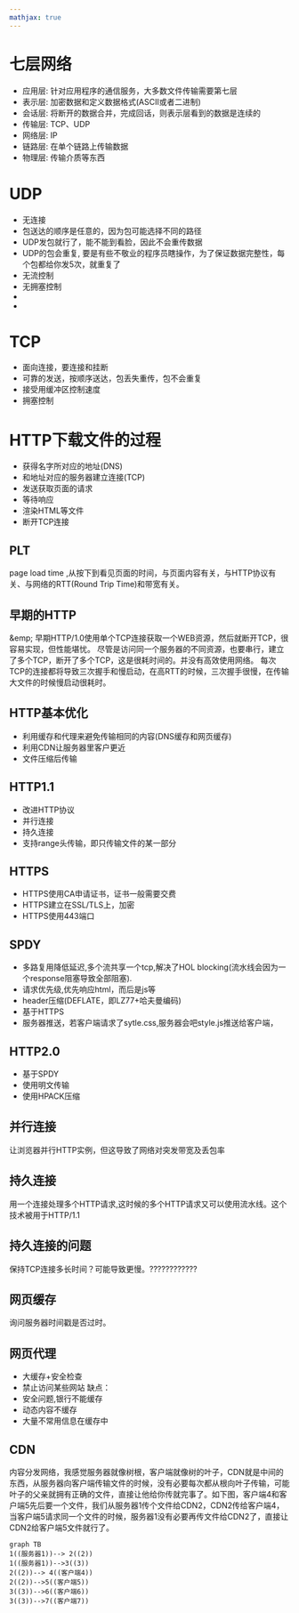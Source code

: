 ```yaml
---
mathjax: true
---
```


# 七层网络
- 应用层: 针对应用程序的通信服务，大多数文件传输需要第七层
- 表示层: 加密数据和定义数据格式(ASCII或者二进制)
- 会话层: 将断开的数据合并，完成回话，则表示层看到的数据是连续的
- 传输层: TCP、UDP
- 网络层: IP
- 链路层: 在单个链路上传输数据
- 物理层: 传输介质等东西


# UDP
- 无连接
- 包送达的顺序是任意的，因为包可能选择不同的路径
- UDP发包就行了，能不能到看脸，因此不会重传数据
- UDP的包会重复, 要是有些不敬业的程序员瞎操作，为了保证数据完整性，每个包都给你发5次，就重复了
- 无流控制
- 无拥塞控制
-
- <!---more-->


# TCP
- 面向连接，要连接和挂断
- 可靠的发送，按顺序送达，包丢失重传，包不会重复
- 接受用缓冲区控制速度
- 拥塞控制

# HTTP下载文件的过程
- 获得名字所对应的地址(DNS)
- 和地址对应的服务器建立连接(TCP)
- 发送获取页面的请求
- 等待响应
- 渲染HTML等文件
- 断开TCP连接

## PLT
 page load time ,从按下到看见页面的时间，与页面内容有关，与HTTP协议有关、与网络的RTT(Round Trip Time)和带宽有关。

## 早期的HTTP
&emp; 早期HTTP/1.0使用单个TCP连接获取一个WEB资源，然后就断开TCP，很容易实现，但性能堪忧。
 尽管是访问同一个服务器的不同资源，也要串行，建立了多个TCP，断开了多个TCP，这是很耗时间的。并没有高效使用网络。
 每次TCP的连接都将导致三次握手和慢启动，在高RTT的时候，三次握手很慢，在传输大文件的时候慢启动很耗时。

## HTTP基本优化
- 利用缓存和代理来避免传输相同的内容(DNS缓存和网页缓存)
- 利用CDN让服务器里客户更近
- 文件压缩后传输

## HTTP1.1
- 改进HTTP协议
- 并行连接
- 持久连接
- 支持range头传输，即只传输文件的某一部分

## HTTPS
- HTTPS使用CA申请证书，证书一般需要交费
- HTTPS建立在SSL/TLS上，加密
- HTTPS使用443端口


## SPDY
- 多路复用降低延迟,多个流共享一个tcp,解决了HOL blocking(流水线会因为一个response阻塞导致全部阻塞).
- 请求优先级,优先响应html，而后是js等
- header压缩(DEFLATE，即LZ77+哈夫曼编码)
- 基于HTTPS
- 服务器推送，若客户端请求了sytle.css,服务器会吧style.js推送给客户端，

## HTTP2.0
- 基于SPDY
- 使用明文传输
- 使用HPACK压缩


## 并行连接
 让浏览器并行HTTP实例，但这导致了网络对突发带宽及丢包率

## 持久连接
 用一个连接处理多个HTTP请求,这时候的多个HTTP请求又可以使用流水线。这个技术被用于HTTP/1.1

## 持久连接的问题
 保持TCP连接多长时间？可能导致更慢。????????????

## 网页缓存
 询问服务器时间戳是否过时。

## 网页代理
- 大缓存+安全检查
- 禁止访问某些网站
缺点：
- 安全问题,银行不能缓存
- 动态内容不缓存
- 大量不常用信息在缓存中

## CDN
 内容分发网络，我感觉服务器就像树根，客户端就像树的叶子，CDN就是中间的东西，从服务器向客户端传输文件的时候，没有必要每次都从根向叶子传输，可能叶子的父亲就拥有正确的文件，直接让他给你传就完事了。如下图，客户端4和客户端5先后要一个文件，我们从服务器1传个文件给CDN2，CDN2传给客户端4，当客户端5请求同一个文件的时候，服务器1没有必要再传文件给CDN2了，直接让CDN2给客户端5文件就行了。
```mermaid
graph TB
1((服务器1))--> 2((2))
1((服务器1))-->3((3))
2((2))--> 4((客户端4))
2((2))-->5((客户端5))
3((3))-->6((客户端6))
3((3))-->7((客户端7))
```

